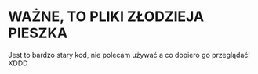 # WAŻNE, TO PLIKI ZŁODZIEJA PIESZKA

Jest to bardzo stary kod, nie polecam używać a co dopiero go przeglądać! XDDD
